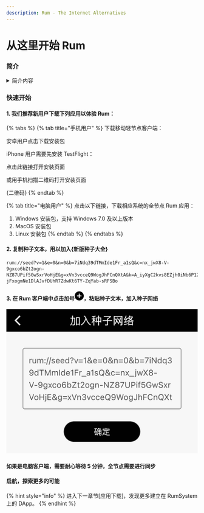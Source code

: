 ```yaml
---
description: Rum - The Internet Alternatives
---
```


# 从这里开始 Rum

### 简介

<details>

<summary>简介内容</summary>

#### Rum：

Rum 是搭建在 Rum System 提供的去中心网络上的应用，Rum 官方团队开发了满足不同场景的去中心化应用（DApp）来展示 Rum System 的诸多可能。为构建平行互联网世界提供无限的想象空间。

[ying-yong-xia-zai.md](ying-yong-xia-zai.md "mention")



#### 节点：

节点组成了 Rum Network，其中全节点可以出块，轻节点不能出块，但能加入种子网络从链上读取数据。



#### Rum System：

Rum System 由 Quorum 和 Rum Network 组成。到官方主页 [rumsystem.net](http://rumsystem.net) 了解更多。&#x20;



#### 种子网络：

种子网络为各类 Rum 应用提供内容数据。根据不同的使用场景，包括微博，论坛，聊天室，来呈现链上数据。

</details>

### 快速开始

#### 1. 我们推荐新用户下载下列应用以体验 Rum：

{% tabs %}
{% tab title="手机用户" %}
下载移动轻节点客户端：

安卓用户点击下载安装包



iPhone 用户需要先安装 TestFlight：

点击此链接打开安装页面

或用手机扫描二维码打开安装页面

{二维码}
{% endtab %}

{% tab title="电脑用户" %}
点击以下链接，下载相应系统的全节点 Rum 应用：

1. Windows 安装包，支持 Windows 7.0 及以上版本
2. MacOS 安装包
3. Linux 安装包
{% endtab %}
{% endtabs %}

#### 2. 复制种子文本，用以加入{新版种子大全}

```
rum://seed?v=1&e=0&n=0&b=7iNdq39dTMmIde1Fr_a1sQ&c=nx_jwX8-V-9gxco6bZt2ogn-NZ87UPif5GwSxrVoHjE&g=xVn3vcceQ9WogJhFCnQXtA&k=A_iyXgC2kvs8EZjh0iNb6P12MqE2D3FbrsYJ5Vdow0tr&s=GTo9VYQMWWjca5UcY6ET28ijxOTWFHxk7BGOVyb2okNLmndy9vVjmiXQro6YWdczgryVYtoptU2G6BKc5QZJDQE&t=FwdrP2wzc9g&a=%E6%96%B0%E7%89%88%E7%A7%8D%E5%AD%90%E5%A4%A7%E5%85%A8&y=group_post&u=https%3A%2F%2F103.61.39.95%3Fjwt%3DeyJhbGciOiJIUzI1NiIsInR5cCI6IkpXVCJ9.eyJhbGxvd0dyb3VwcyI6WyJjNTU5ZjdiZC1jNzFlLTQzZDUtYTg4MC05ODQ1MGE3NDE3YjQiXSwiZXhwIjoxODE3MDkyOTEyLCJuYW1lIjoiYWxsb3ctYzU1OWY3YmQtYzcxZS00M2Q1LWE4ODAtOTg0NTBhNzQxN2I0Iiwicm9sZSI6Im5vZGUifQ.9-jFxogmNe1DlAJvfDUhR7ZdwKt6TY-ZqYab-sRFSBo
```

#### 3. 在 Rum 客户端中点击加号![](.gitbook/assets/bxs-plus-circle.png)，粘贴种子文本，加入种子网络

![](.gitbook/assets/a0162caaa646a3a15df8c018c4967b7.jpg)

#### 如果是电脑客户端，需要耐心等待 5 分钟，全节点需要进行同步



#### 启航，探索更多的可能

{% hint style="info" %}
进入下一章节\[应用下载]，发现更多建立在 RumSystem 上的 DApp。
{% endhint %}
